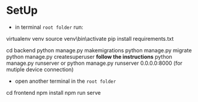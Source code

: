 
# SetUp

- in terminal `root folder` run:

virtualenv venv
source venv\bin\activate
pip install requirements.txt

cd backend
python manage.py makemigrations
python manage.py migrate
python manage.py createsuperuser __follow the instructions__
python manage.py runserver or python manage.py runserver 0.0.0.0:8000 (for mutiple device connection)

- open another terminal in the `root folder`

cd frontend
npm install
npm run serve